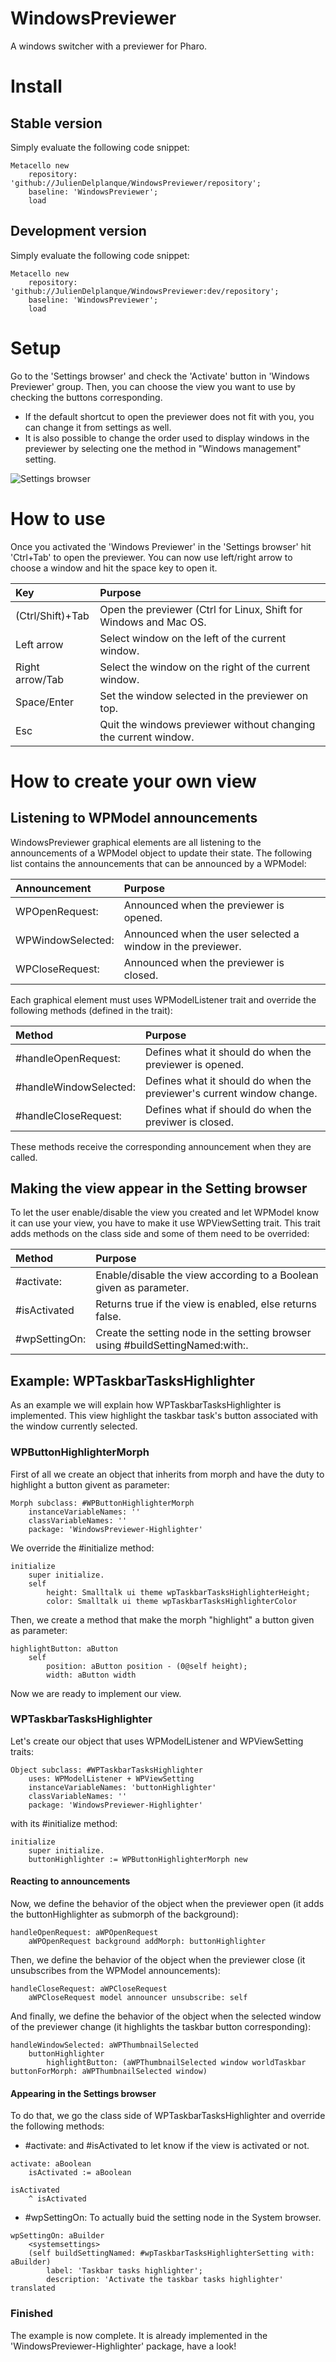 # WindowsPreviewer
A windows switcher with a previewer for Pharo.

# Install
## Stable version
Simply evaluate the following code snippet:
~~~
Metacello new
    repository: 'github://JulienDelplanque/WindowsPreviewer/repository';
    baseline: 'WindowsPreviewer';
    load
~~~

## Development version
Simply evaluate the following code snippet:
~~~
Metacello new
    repository: 'github://JulienDelplanque/WindowsPreviewer:dev/repository';
    baseline: 'WindowsPreviewer';
    load
~~~

# Setup
Go to the 'Settings browser' and check the 'Activate' button in 'Windows Previewer' group.
Then, you can choose the view you want to use by checking the buttons corresponding.

- If the default shortcut to open the previewer does not fit with you, you can change it from settings as well.
- It is also possible to change the order used to display windows in the previewer by selecting one the method in "Windows management" setting.

![Settings browser](https://raw.githubusercontent.com/juliendelplanque/WindowsPreviewer/dev/misc/img/settings.png)

# How to use
Once you activated the 'Windows Previewer' in the 'Settings browser' hit 'Ctrl+Tab' to open the previewer.
You can now use left/right arrow to choose a window and hit the space key to open it.

| Key                  | Purpose                                                                   |
|:---------------------|:--------------------------------------------------------------------------|
| (Ctrl/Shift)+Tab     | Open the previewer (Ctrl for Linux, Shift for Windows and Mac OS.         |
| Left arrow           | Select window on the left of the current window.                          |
| Right arrow/Tab      | Select the window on the right of the current window.                     |
| Space/Enter          | Set the window selected in the previewer on top.                          |
| Esc                  | Quit the windows previewer without changing the current window.           |

# How to create your own view
## Listening to WPModel announcements
WindowsPreviewer graphical elements are all listening to the announcements of a WPModel object to update their state.
The following list contains the announcements that can be announced by a WPModel:

| Announcement      | Purpose                                                    |
|:------------------|:-----------------------------------------------------------|
| WPOpenRequest:    | Announced when the previewer is opened.                    |
| WPWindowSelected: | Announced when the user selected a window in the previewer.|
| WPCloseRequest:   | Announced when the previewer is closed.                    |

Each graphical element must uses WPModelListener trait and override the following methods (defined in the trait):

| Method                 | Purpose                                                               |
|:-----------------------|:----------------------------------------------------------------------|
| #handleOpenRequest:    | Defines what it should do when the previewer is opened.               |
| #handleWindowSelected: | Defines what it should do when the previewer's current window change. |
| #handleCloseRequest:   | Defines what if should do when the previwer is closed.                |

These methods receive the corresponding announcement when they are called.

## Making the view appear in the Setting browser
To let the user enable/disable the view you created and let WPModel know it can use your view, you have to make it use WPViewSetting trait.
This trait adds methods on the class side and some of them need to be overrided:

| Method        | Purpose                                                                        |
|:--------------|:-------------------------------------------------------------------------------|
| #activate:    | Enable/disable the view according to a Boolean given as parameter.             |
| #isActivated  | Returns true if the view is enabled, else returns false.                       |
| #wpSettingOn: | Create the setting node in the setting browser using #buildSettingNamed:with:. |

## Example: WPTaskbarTasksHighlighter
As an example we will explain how WPTaskbarTasksHighlighter is implemented.
This view highlight the taskbar task's button associated with the window currently selected.

### WPButtonHighlighterMorph
First of all we create an object that inherits from morph and have the duty to highlight a button givent as parameter:
~~~
Morph subclass: #WPButtonHighlighterMorph
    instanceVariableNames: ''
    classVariableNames: ''
    package: 'WindowsPreviewer-Highlighter'
~~~

We override the #initialize method:
~~~
initialize
    super initialize.
    self
        height: Smalltalk ui theme wpTaskbarTasksHighlighterHeight;
        color: Smalltalk ui theme wpTaskbarTasksHighlighterColor
~~~

Then, we create a method that make the morph "highlight" a button given as parameter:
~~~
highlightButton: aButton
    self
        position: aButton position - (0@self height);
        width: aButton width
~~~

Now we are ready to implement our view.

### WPTaskbarTasksHighlighter
Let's create our object that uses WPModelListener and WPViewSetting traits:
~~~
Object subclass: #WPTaskbarTasksHighlighter
    uses: WPModelListener + WPViewSetting
    instanceVariableNames: 'buttonHighlighter'
    classVariableNames: ''
    package: 'WindowsPreviewer-Highlighter'
~~~

with its #initialize method:
~~~
initialize
    super initialize.
    buttonHighlighter := WPButtonHighlighterMorph new
~~~

#### Reacting to announcements
Now, we define the behavior of the object when the previewer open (it adds the buttonHighlighter as submorph of the background):
~~~
handleOpenRequest: aWPOpenRequest
    aWPOpenRequest background addMorph: buttonHighlighter
~~~

Then, we define the behavior of the object when the previewer close (it unsubscribes from the WPModel announcements):
~~~
handleCloseRequest: aWPCloseRequest
    aWPCloseRequest model announcer unsubscribe: self
~~~

And finally, we define the behavior of the object when the selected window of the previewer change (it highlights the taskbar button corresponding):
~~~
handleWindowSelected: aWPThumbnailSelected
    buttonHighlighter
        highlightButton: (aWPThumbnailSelected window worldTaskbar buttonForMorph: aWPThumbnailSelected window)
~~~

#### Appearing in the Settings browser
To do that, we go the class side of WPTaskbarTasksHighlighter and override the following methods:

- #activate: and #isActivated to let know if the view is activated or not.
~~~
activate: aBoolean
    isActivated := aBoolean
~~~

~~~
isActivated
    ^ isActivated
~~~

- #wpSettingOn: To actually buid the setting node in the System browser.
~~~
wpSettingOn: aBuilder
    <systemsettings>
    (self buildSettingNamed: #wpTaskbarTasksHighlighterSetting with: aBuilder)
        label: 'Taskbar tasks highlighter';
        description: 'Activate the taskbar tasks highlighter' translated
~~~

### Finished
The example is now complete. It is already implemented in the 'WindowsPreviewer-Highlighter' package, have a look!

